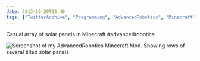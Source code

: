 ```yaml
---
date: 2013-10-29T22:40
tags: ["TwitterArchive", "Programming", "AdvancedRobotics", "Minecraft"]
---
```


Casual array of solar panels in Minecraft #advancedrobotics

![Screenshot of my AdvancedRobotics Minecraft Mod. Showing rows of several tilted solar panels](https://cdn.geekyaubergine.com/twitter_archive/395319161955426304-BXx0ruUCAAAymRp.png)
